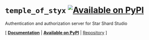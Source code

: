 # `temple_of_styx` [![Available on PyPI](https://img.shields.io/pypi/v/temple_of_styx)](https://pypi.org/project/temple_of_styx/)

Authentication and authorization server for Star Shard Studio

\[ **[Documentation]** | **[Available on PyPI]** | [Repository] \]

<!-- Add an image or some examples here, if available! -->


[Documentation]: https://temple-of-styx.readthedocs.io/latest/
[Available on PyPI]: https://pypi.org/project/temple_of_styx
[Repository]: https://github.com/starshardstudio/temple-of-styx/
